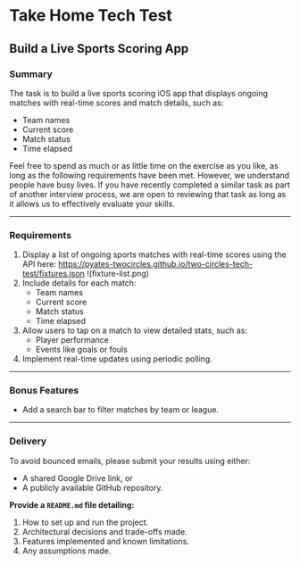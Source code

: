 # Take Home Tech Test  

## Build a Live Sports Scoring App  

### Summary  
The task is to build a live sports scoring iOS app that displays ongoing matches with real-time scores and match details, such as:  
- Team names  
- Current score  
- Match status  
- Time elapsed  

Feel free to spend as much or as little time on the exercise as you like, as long as the following requirements have been met. However, we understand people have busy lives. If you have recently completed a similar task as part of another interview process, we are open to reviewing that task as long as it allows us to effectively evaluate your skills.  

---

### Requirements  
1. Display a list of ongoing sports matches with real-time scores using the API here: https://pyates-twocircles.github.io/two-circles-tech-test/fixtures.json
!(fixture-list.png)
2. Include details for each match:  
   - Team names  
   - Current score  
   - Match status  
   - Time elapsed
3. Allow users to tap on a match to view detailed stats, such as:  
   - Player performance  
   - Events like goals or fouls  
4. Implement real-time updates using periodic polling.  

---

### Bonus Features  
- Add a search bar to filter matches by team or league.  

---

### Delivery  
To avoid bounced emails, please submit your results using either:  
- A shared Google Drive link, or  
- A publicly available GitHub repository.  

**Provide a `README.md` file detailing:**  
1. How to set up and run the project.  
2. Architectural decisions and trade-offs made.  
3. Features implemented and known limitations.  
4. Any assumptions made.